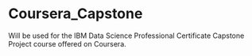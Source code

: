 # Coursera_Capstone
Will be used for the IBM Data Science Professional Certificate Capstone Project course offered on Coursera.
